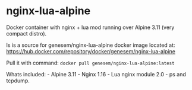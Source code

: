 # nginx-lua-alpine
Docker container with nginx + lua mod running over Alpine 3.11 (very compact distro).

Is is a source for genesem/nginx-lua-alpine docker image located at:
https://hub.docker.com/repository/docker/genesem/nginx-lua-alpine

Pull it with command:
`docker pull genesem/nginx-lua-alpine:latest`

Whats included: 
    - Alpine 3.11
    - Nginx 1.16
    - Lua nginx module 2.0
    - ps and tcpdump.
